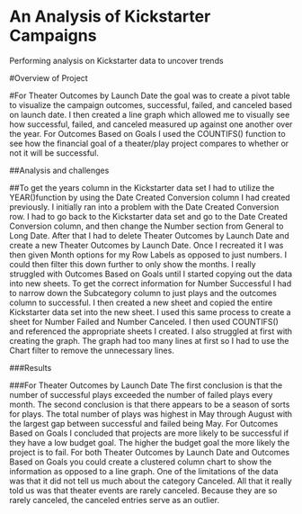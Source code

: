 # An Analysis of Kickstarter Campaigns
Performing analysis on Kickstarter data to uncover trends

#Overview of Project

#For Theater Outcomes by Launch Date the goal was to create a pivot table to visualize the campaign outcomes, successful, failed, and canceled based on launch date. I then created a line graph which allowed me to visually see how successful, failed, and canceled measured up against one another over the year. For Outcomes Based on Goals I used the COUNTIFS() function to see how the financial goal of a theater/play project compares to whether or not it will be successful.

##Analysis and challenges

##To get the years column in the Kickstarter data set I had to utilize the YEAR()function by using the Date Created Conversion column I had created previously. I initially ran into a problem with the Date Created Conversion row. I had to go back to the Kickstarter data set and go to the Date Created Conversion column, and then change the Number section from General to Long Date. After that I had to delete Theater Outcomes by Launch Date and create a new Theater Outcomes by Launch Date. Once I recreated it I was then given Month options for my Row Labels as opposed to just numbers. I could then filter this down further to only show the months. I really struggled with Outcomes Based on Goals until I started copying out the data into new sheets. To get the correct information for Number Successful I had to narrow down the Subcategory column to just plays and the outcomes column to successful. I then created a new sheet and copied the entire Kickstarter data set into the new sheet. I used this same process to create a sheet for Number Failed and Number Canceled. I then used COUNTIFS() and referenced the appropriate sheets I created. I also struggled at first with creating the graph. The graph had too many lines at first so I had to use the Chart filter to remove the unnecessary lines.

###Results

###For Theater Outcomes by Launch Date The first conclusion is that the number of successful plays exceeded the number of failed plays every month. The second conclusion is that there appears to be a season of sorts for plays. The total number of plays was highest in May through August with the largest gap between successful and failed being May. For Outcomes Based on Goals I concluded that projects are more likely to be successful if they have a low budget goal. The higher the budget goal the more likely the project is to fail. For both Theater Outcomes by Launch Date and Outcomes Based on Goals you could create a clustered column chart to show the information as opposed to a line graph. One of the limitations of the data was that it did not tell us much about the category Canceled. All that it really told us was that theater events are rarely canceled. Because they are so rarely canceled, the canceled entries serve as an outlier.


